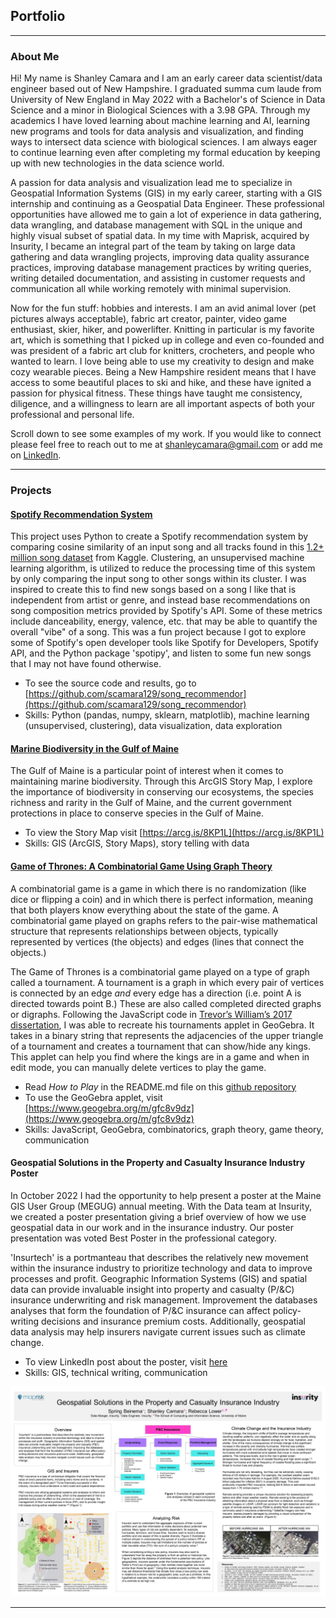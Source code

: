 ## Portfolio

---

### About Me

Hi! My name is Shanley Camara and I am an early career data scientist/data engineer based out of New Hampshire. I graduated summa cum laude from University of New England in May 2022 with a Bachelor's of Science in Data Science and a minor in Biological Sciences with a 3.98 GPA. Through my academics I have loved learning about machine learning and AI, learning new programs and tools for data analysis and visualization, and finding ways to intersect data science with biological sciences. I am always eager to continue learning even after completing my formal education by keeping up with new technologies in the data science world.

A passion for data analysis and visualization lead me to specialize in Geospatial Information Systems (GIS) in my early career, starting with a GIS internship and continuing as a Geospatial Data Engineer. These professional opportunities have allowed me to gain a lot of experience in data gathering, data wrangling, and database management with SQL in the unique and highly visual subset of spatial data. In my time with Maprisk, acquired by Insurity, I became an integral part of the team by taking on large data gathering and data wrangling projects, improving data quality assurance practices, improving database management practices by writing queries, writing detailed documentation, and assisting in customer requests and communication all while working remotely with minimal supervision. 

Now for the fun stuff: hobbies and interests. I am an avid animal lover (pet pictures always acceptable), fabric art creator, painter, video game enthusiast, skier, hiker, and powerlifter. Knitting in particular is my favorite art, which is something that I picked up in college and even co-founded and was president of a fabric art club for knitters, crocheters, and people who wanted to learn. I love being able to use my creativity to design and make cozy wearable pieces. Being a New Hampshire resident means that I have access to some beautiful places to ski and hike, and these have ignited a passion for physical fitness. These things have taught me consistency, diligence, and a willingness to learn are all important aspects of both your professional and personal life.

Scroll down to see some examples of my work. If you would like to connect please feel free to reach out to me at shanleycamara@gmail.com or add me on [LinkedIn](https://www.linkedin.com/in/shanley-camara).

---

### Projects

#### [Spotify Recommendation System](https://github.com/scamara129/song_recommendor)
This project uses Python to create a Spotify recommendation system by comparing cosine similarity of an input song and all tracks found in this [1.2+ million song dataset](https://www.kaggle.com/datasets/rodolfofigueroa/spotify-12m-songs?reso=) from Kaggle. Clustering, an unsupervised machine learning algorithm, is utilized to reduce the processing time of this system by only comparing the input song to other songs within its cluster. I was inspired to create this to find new songs based on a song I like that is independent from artist or genre, and instead base recommendations on song composition metrics provided by Spotify's API. Some of these metrics include danceability, energy, valence, etc. that may be able to quantify the overall "vibe" of a song. This was a fun project because I got to explore some of Spotify's open developer tools like Spotify for Developers, Spotify API, and the Python package 'spotipy', and listen to some fun new songs that I may not have found otherwise.
- To see the source code and results, go to [https://github.com/scamara129/song_recommendor](https://github.com/scamara129/song_recommendor)
- Skills: Python (pandas, numpy, sklearn, matplotlib), machine learning (unsupervised, clustering), data visualization, data exploration

#### [Marine Biodiversity in the Gulf of Maine](https://arcg.is/8KP1L)
The Gulf of Maine is a particular point of interest when it comes to maintaining marine biodiversity. Through this ArcGIS Story Map, I explore the importance of biodiversity in conserving our ecosystems, the species richness and rarity in the Gulf of Maine, and the current government protections in place to conserve species in the Gulf of Maine. 
- To view the Story Map visit [https://arcg.is/8KP1L](https://arcg.is/8KP1L)
- Skills: GIS (ArcGIS, Story Maps), story telling with data

#### [Game of Thrones: A Combinatorial Game Using Graph Theory](https://github.com/scamara129/game_of_thrones)
A combinatorial game is a game in which there is no randomization (like dice or flipping a coin) and in which there is perfect information, meaning that both players know everything about the state of the game. A combinatorial game played on graphs refers to the pair-wise mathematical structure that represents relationships between objects, typically represented by vertices (the objects) and edges (lines that connect the objects.) 

The Game of Thrones is a combinatorial game played on a type of graph called a tournament. A tournament is a graph in which every pair of vertices is connected by an edge *and* every edge has a direction (i.e. point A is directed towards point B.) These are also called completed directed graphs or digraphs. Following the JavaScript code in [Trevor’s William’s 2017 dissertation](https://digitalcommons.usu.edu/cgi/viewcontent.cgi?article=7649&context=etd), I was able to recreate his tournaments applet in GeoGebra. It takes in a binary string that represents the adjacencies of the upper triangle of a tournament and creates a tournament that can show/hide any kings. This applet can help you find where the kings are in a game and when in edit mode, you can manually delete vertices to play the game. 
- Read *How to Play* in the README.md file on this [github repository](https://github.com/scamara129/game_of_thrones)
- To use the GeoGebra applet, visit [https://www.geogebra.org/m/gfc8v9dz](https://www.geogebra.org/m/gfc8v9dz)
- Skills: JavaScript, GeoGebra, combinatorics, graph theory, game theory, communication

#### Geospatial Solutions in the Property and Casualty Insurance Industry Poster
In October 2022 I had the opportunity to help present a poster at the Maine GIS User Group (MEGUG) annual meeting. With the Data team at Insurity, we created a poster presentation giving a brief overview of how we use geospatial data in our work and in the insurance industry. Our poster presentation was voted Best Poster in the professional category. 

'Insurtech' is a portmanteau that describes the relatively new movement within the insurance industry to prioritize technology and data to improve processes and profit. Geographic Information Systems (GIS) and spatial data can provide invaluable insight into property and casualty (P/&C) insurance underwriting and risk management. Improvement the databases analyses that form the foundation of P/&C insurance can affect policy-writing decisions and insurance premium costs. Additionally, geospatial data analysis may help insurers navigate current issues such as climate change.
- To view LinkedIn post about the poster, visit [here](https://www.linkedin.com/posts/spring-beinema-332a85b0_a-little-over-a-week-ago-i-had-the-opportunity-activity-6995139280561979392-6nda?utm_source=share&utm_medium=member_desktop)
- Skills: GIS, technical writing, communication
<img src="images/insuretech_poster.jpg?raw=true"/>

---

